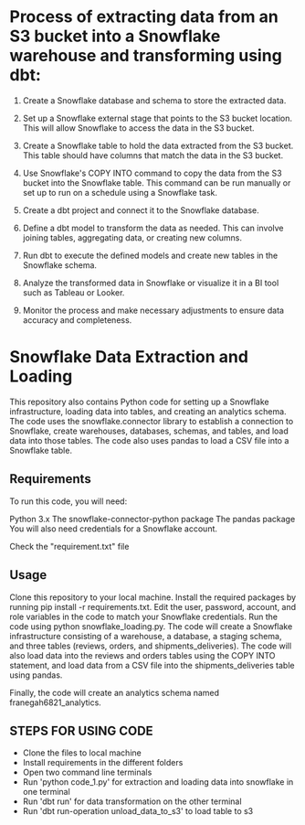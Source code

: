 

# Process of extracting data from an S3 bucket into a Snowflake warehouse and transforming using dbt:

1. Create a Snowflake database and schema to store the extracted data.

2. Set up a Snowflake external stage that points to the S3 bucket location. This will allow Snowflake to access the data in the S3 bucket.

3. Create a Snowflake table to hold the data extracted from the S3 bucket. This table should have columns that match the data in the S3 bucket.

4. Use Snowflake's COPY INTO command to copy the data from the S3 bucket into the Snowflake table. This command can be run manually or set up to run on a schedule using a Snowflake task.

5. Create a dbt project and connect it to the Snowflake database.

6. Define a dbt model to transform the data as needed. This can involve joining tables, aggregating data, or creating new columns.

7. Run dbt to execute the defined models and create new tables in the Snowflake schema.

8. Analyze the transformed data in Snowflake or visualize it in a BI tool such as Tableau or Looker.

9. Monitor the process and make necessary adjustments to ensure data accuracy and completeness.


# Snowflake Data Extraction and Loading

This repository also contains Python code for setting up a Snowflake infrastructure, loading data into tables, and creating an analytics schema. The code uses the snowflake.connector library to establish a connection to Snowflake, create warehouses, databases, schemas, and tables, and load data into those tables. The code also uses pandas to load a CSV file into a Snowflake table.

## Requirements
To run this code, you will need:

Python 3.x
The snowflake-connector-python package
The pandas package
You will also need credentials for a Snowflake account.

Check the "requirement.txt" file

## Usage
Clone this repository to your local machine.
Install the required packages by running pip install -r requirements.txt.
Edit the user, password, account, and role variables in the code to match your Snowflake credentials.
Run the code using python snowflake_loading.py.
The code will create a Snowflake infrastructure consisting of a warehouse, a database, a staging schema, and three tables (reviews, orders, and shipments_deliveries). The code will also load data into the reviews and orders tables using the COPY INTO statement, and load data from a CSV file into the shipments_deliveries table using pandas.

Finally, the code will create an analytics schema named franegah6821_analytics.

## STEPS FOR USING CODE

- Clone the files to local machine
- Install requirements in the different folders
- Open two command line terminals 
- Run 'python code_1.py' for extraction and loading data into snowflake in one terminal
- Run 'dbt run' for data transformation on the other terminal 
- Run 'dbt run-operation unload_data_to_s3' to load table to s3